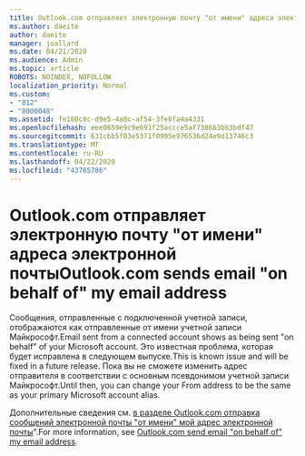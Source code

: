 ```yaml
---
title: Outlook.com отправляет электронную почту "от имени" адреса электронной почты
ms.author: daeite
author: daeite
manager: joallard
ms.date: 04/21/2020
ms.audience: Admin
ms.topic: article
ROBOTS: NOINDEX, NOFOLLOW
localization_priority: Normal
ms.custom:
- "812"
- "8000048"
ms.assetid: fe180c8c-d9e5-4a8c-af54-3fe8fa4a4331
ms.openlocfilehash: eee0659e9c9e691f25accce5af7386b3bb3bdf47
ms.sourcegitcommit: 631cbb5f03e5371f0995e976536d24e9d13746c3
ms.translationtype: MT
ms.contentlocale: ru-RU
ms.lasthandoff: 04/22/2020
ms.locfileid: "43765786"
---
```

# <a name="outlookcom-sends-email-on-behalf-of-my-email-address"></a><span data-ttu-id="6a1bb-102">Outlook.com отправляет электронную почту "от имени" адреса электронной почты</span><span class="sxs-lookup"><span data-stu-id="6a1bb-102">Outlook.com sends email "on behalf of" my email address</span></span>

<span data-ttu-id="6a1bb-103">Сообщения, отправленные с подключенной учетной записи, отображаются как отправленные от имени учетной записи Майкрософт.</span><span class="sxs-lookup"><span data-stu-id="6a1bb-103">Email sent from a connected account shows as being sent "on behalf" of your Microsoft account.</span></span> <span data-ttu-id="6a1bb-104">Это известная проблема, которая будет исправлена в следующем выпуске.</span><span class="sxs-lookup"><span data-stu-id="6a1bb-104">This is known issue and will be fixed in a future release.</span></span> <span data-ttu-id="6a1bb-105">Пока вы не сможете изменить адрес отправителя в соответствии с основным псевдонимом учетной записи Майкрософт.</span><span class="sxs-lookup"><span data-stu-id="6a1bb-105">Until then, you can change your From address to be the same as your primary Microsoft account alias.</span></span>
  
<span data-ttu-id="6a1bb-106">Дополнительные сведения см. [в разделе Outlook.com отправка сообщений электронной почты "от имени" мой адрес электронной почты](https://support.office.com/article/2c2b4d9f-0203-42c6-b2d2-b8aba1386e75?wt.mc_id=Office_Outlook_com_Alchemy)".</span><span class="sxs-lookup"><span data-stu-id="6a1bb-106">For more information, see [Outlook.com send email "on behalf of" my email address](https://support.office.com/article/2c2b4d9f-0203-42c6-b2d2-b8aba1386e75?wt.mc_id=Office_Outlook_com_Alchemy).</span></span>
